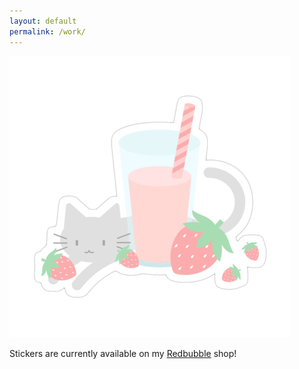 ```yaml
---
layout: default
permalink: /work/
---
```


<script>
$(document).ready(function() {
	$('nav').addClass('black');
});
</script>

<div id="worksection" class="section light">
<div class="wrapper">

<a href="https://lucidly.redbubble.com" target="_blank"><img src="/assets/sticker.png"/></a>
<p>Stickers are currently available on my <a href="https://lucidly.redbubble.com" target="_blank">Redbubble</a> shop!</p>
</div>
</div>